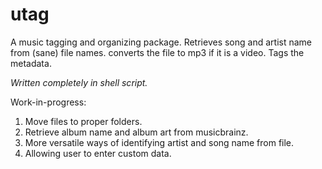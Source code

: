 # utag
A music tagging and organizing package. 
Retrieves song and artist name from (sane) file names.
converts the file to mp3 if it is a video.
Tags the metadata. 

*Written completely in shell script.*

Work-in-progress:

1. Move files to proper folders.
2. Retrieve album name and album art from musicbrainz.
3. More versatile ways of identifying artist and song name from file.
4. Allowing user to enter custom data.
